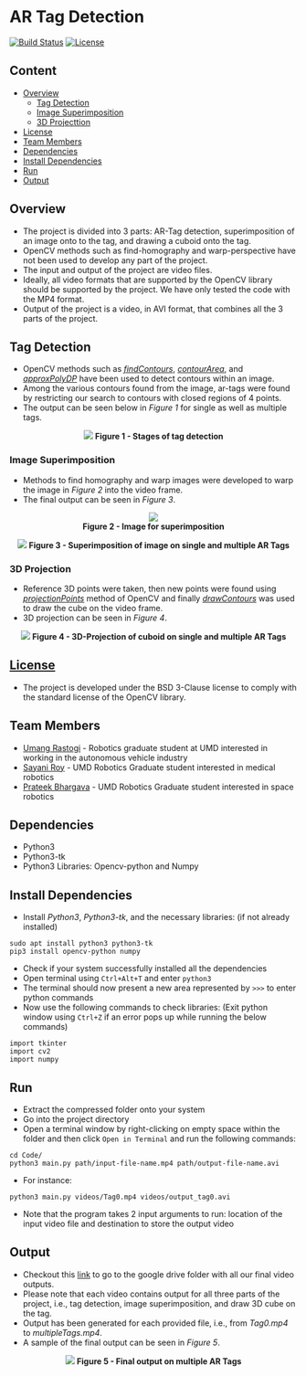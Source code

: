 # AR Tag Detection
[![Build Status](https://travis-ci.org/urastogi885/ar-tag-detection.svg?branch=master)](https://travis-ci.org/urastogi885/ar-tag-detection)
[![License](https://img.shields.io/badge/License-MIT-blue.svg)](https://github.com/urastogi885/ar-tag-detection/blob/master/LICENSE)

## Content

- [Overview](#overview)
    - [Tag Detection](#tag-detection)
    - [Image Superimposition](#image-superimposition)
    - [3D Projecttion](#3d-projection)
- [License](#license)
- [Team Members](#team-members)
- [Dependencies](#dependencies)
- [Install Dependencies](#instatll-dependencies)
- [Run](#run)
- [Output](#output)

## Overview

- The project is divided into 3 parts: AR-Tag detection, superimposition of an image onto to the tag, and drawing a cuboid
onto the tag. 
- OpenCV methods such as find-homography and warp-perspective have not been used to develop any part of the
project.
- The input and output of the project are video files.
- Ideally, all video formats that are supported by the OpenCV library should be supported by the project. We have only
tested the code with the MP4 format.
- Output of the project is a video, in AVI format, that combines all the 3 parts of the project.

## Tag Detection

- OpenCV methods such as [*findContours*](https://docs.opencv.org/2.4/modules/imgproc/doc/structural_analysis_and_shape_descriptors.html),
 [*contourArea*](https://docs.opencv.org/2.4/modules/imgproc/doc/structural_analysis_and_shape_descriptors.html), and
 [*approxPolyDP*](https://docs.opencv.org/2.4/modules/imgproc/doc/structural_analysis_and_shape_descriptors.html)
 have been used to detect contours within an image.
- Among the various contours found from the image, ar-tags were found by restricting our search to contours with closed
regions of 4 points.
- The output can be seen below in *Figure 1* for single as well as multiple tags.

<p align="center">
  <img src="https://github.com/urastogi885/ar-tag-detection/blob/master/Code/images/ar_tag_detection.png">
  <b>Figure 1 - Stages of tag detection</b>
</p>

### Image Superimposition

- Methods to find homography and warp images were developed to warp the image in *Figure 2* into the video frame.
- The final output can be seen in *Figure 3*.

<p align="center">
  <img src="https://github.com/urastogi885/ar-tag-detection/blob/master/Code/images/Lena.png">
  <br><b>Figure 2 - Image for superimposition</b><br>
</p>
<p align="center">
  <img src="https://github.com/urastogi885/ar-tag-detection/blob/master/Code/images/image_superimposition.png">
  <b>Figure 3 - Superimposition of image on single and multiple AR Tags</b>
</p>

### 3D Projection

- Reference 3D points were taken, then new points were found using [*projectionPoints*](https://docs.opencv.org/2.4/modules/calib3d/doc/camera_calibration_and_3d_reconstruction.html#projectpoints)
method of OpenCV and finally [*drawContours*](https://docs.opencv.org/2.4/modules/imgproc/doc/structural_analysis_and_shape_descriptors.html?highlight=drawcontours)
was used to draw the cube on the video frame.
- 3D projection can be seen in *Figure 4*.

<p align="center">
  <img src="https://github.com/urastogi885/ar-tag-detection/blob/master/Code/images/3d_projection.png">
  <b>Figure 4 - 3D-Projection of cuboid on single and multiple AR Tags</b>
</p>

## [License](https://github.com/urastogi885/ar-tag-detection/blob/master/LICENSE)

- The project is developed under the BSD 3-Clause license to comply with the standard license of the OpenCV library.

## Team Members

- [Umang Rastogi](https://www.linkedin.com/in/urastogi96/) - Robotics graduate student at UMD interested in working in
the autonomous vehicle industry
- [Sayani Roy](https://www.linkedin.com/in/roysayani/) - UMD Robotics Graduate student interested in medical 
robotics
- [Prateek Bhargava](https://www.linkedin.com/in/prateek96/) - UMD Robotics Graduate student interested in space 
robotics


## Dependencies

- Python3
- Python3-tk
- Python3 Libraries: Opencv-python and Numpy

## Install Dependencies

- Install *Python3*, *Python3-tk*, and the necessary libraries: (if not already installed)
````
sudo apt install python3 python3-tk
pip3 install opencv-python numpy
````
- Check if your system successfully installed all the dependencies
- Open terminal using ````Ctrl+Alt+T```` and enter ````python3````
- The terminal should now present a new area represented by ````>>>```` to enter python commands
- Now use the following commands to check libraries: (Exit python window using ````Ctrl+Z```` if an error pops up while 
running the below commands)
````
import tkinter
import cv2
import numpy
````

## Run

- Extract the compressed folder onto your system
- Go into the project directory
- Open a terminal window by right-clicking on empty space within the folder and then click ````Open in Terminal````
and run the following commands:
````
cd Code/
python3 main.py path/input-file-name.mp4 path/output-file-name.avi
````
- For instance:
````
python3 main.py videos/Tag0.mp4 videos/output_tag0.avi
````
- Note that the program takes 2 input arguments to run: location of the input video file and destination to store the output video

## Output

- Checkout this [link](https://drive.google.com/drive/folders/1fPg8qZ5UhrjwJsX3OKZ2b5rX3MXvWC4G?usp=sharing) to go to
the google drive folder with all our final video outputs.
- Please note that each video contains output for all three parts of the project, i.e., tag detection, image
superimposition, and draw 3D cube on the tag.
- Output has been generated for each provided file, i.e., from *Tag0.mp4* to *multipleTags.mp4*.
- A sample of the final output can be seen in *Figure 5*.

 <p align="center">
  <img src="https://github.com/urastogi885/ar-tag-detection/blob/master/Code/images/final_output.png">
  <b>Figure 5 - Final output on multiple AR Tags</b>
</p>
